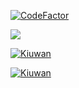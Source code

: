 [![CodeFactor](https://www.codefactor.io/repository/github/josearangos/backend_arrendamiento_jansel/badge)](https://www.codefactor.io/repository/github/josearangos/backend_arrendamiento_jansel)


<a href="https://codeclimate.com/github/josearangos/Backend_Arrendamiento_Jansel/maintainability"><img src="https://api.codeclimate.com/v1/badges/a9c3e04c533274e57c07/maintainability" /></a>

[![Kiuwan](https://www.kiuwan.com/github/josearangos/Backend_Arrendamiento_Jansel/badges/security.svg)](https://www.kiuwan.com/github/josearangos/Backend_Arrendamiento_Jansel)
 
 
 [![Kiuwan](https://www.kiuwan.com/github/josearangos/Backend_Arrendamiento_Jansel/badges/quality.svg)](https://www.kiuwan.com/github/josearangos/Backend_Arrendamiento_Jansel)
 
 
